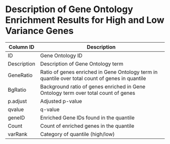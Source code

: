 # Description of Gene Ontology Enrichment Results for High and Low Variance Genes

| Column ID   | Description                                                                                     |
|-------------|-------------------------------------------------------------------------------------------------|
| ID          | Gene Ontology ID                                                                                |
| Description | Description of Gene Ontology term                                                               |
| GeneRatio   | Ratio of genes enriched in Gene Ontology term in quantile over total count of genes in quantile |
| BgRatio     | Background ratio of genes enriched in Gene Ontology term over total count of genes              |
| p.adjust    | Adjusted p-value                                                                                |
| qvalue      | q-value                                                                                         |
| geneID      | Enriched Gene IDs found in the quantile                                                         |
| Count       | Count of enriched genes in the quantile                                                         |
| varRank     | Category of quantile (high/low)                                                                 |
